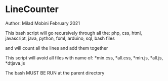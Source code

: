# LineCounter
Author: Milad Mobini February 2021

This bash script will go recursively through all the:
php, css, html, javascript, java, python, fxml, arduino, sql, bash
files

and will count all the lines and add them together

This script will avoid all files with name of:
*min.css, *all.css, *min.js, *all.js, *dtjava.js


The bash MUST BE RUN at the parent directory